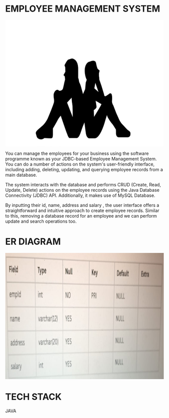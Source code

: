 # EMPLOYEE MANAGEMENT SYSTEM
<p align="center">
  <img align="center" alt="coding" left="50" width="750" Height="400" src="https://github.com/Nabanit08/ProjectPresentation/blob/main/ORM3/WhatsApp%20Image%202023-04-14%20at%2009.32.39.jpeg">
</p>
You can manage the employees for your business using the software programme known as your JDBC-based Employee Management System. You can do a number of actions on the system's user-friendly interface, including adding, deleting, updating, and querying employee records from a main database.

The system interacts with the database and performs CRUD (Create, Read, Update, Delete) actions on the employee records using the Java Database Connectivity (JDBC) API. Additionally, it makes use of MySQL Database.


By inputting their id, name, address and salary , the user interface offers a straightforward and intuitive approach to create employee records. Similar to this, removing a database record for an employee and we can perform update and search operations too.

# ER DIAGRAM

<p align="center">
  <img align="center" alt="coding" left="50" width="750" Height="400" src="https://github.com/Nabanit08/ProjectPresentation/blob/main/ORM3/IMG-20230414-WA0028.jpg">
</p>


# TECH STACK
<p>JAVA</p>
